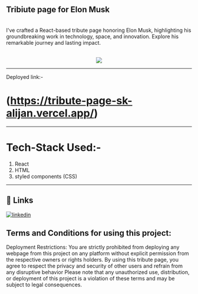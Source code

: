 ## Tribiute page for Elon Musk
<br>
I've crafted a React-based tribute page honoring Elon Musk, highlighting his groundbreaking work in technology, space, and innovation. Explore his remarkable journey and lasting impact.  <br><br>
<p align="center"><img src="https://github.com/SK-ALIJAN/CODSOFT/assets/106768235/52ae0899-1a29-469d-a72d-7c9ed1956fa4"></p> 


****************************************************************************************
Deployed link:-
# (https://tribute-page-sk-alijan.vercel.app/)

****************************************************************************************

# Tech-Stack Used:-
1. React 
2. HTML
3. styled components (CSS)

****************************************************************************************

## 🔗 Links
[![linkedin](https://img.shields.io/badge/linkedin-0A66C2?style=for-the-badge&logo=linkedin&logoColor=white)](https://www.linkedin.com/in/alijan786/)



## Terms and Conditions for using this project:

Deployment Restrictions: You are strictly prohibited from deploying any webpage from this project on any platform without explicit permission from the respective owners or rights holders.
By using this tribute page, you agree to respect the privacy and security of other users and refrain from any disruptive behavior
Please note that any unauthorized use, distribution, or deployment of this project is a violation of these terms and may be subject to legal consequences.

